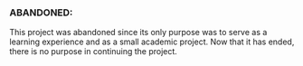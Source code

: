 ### ABANDONED:
This project was abandoned since its only purpose was to serve as a learning experience and as a small academic project. Now that it has ended, there is no purpose in continuing the project.
